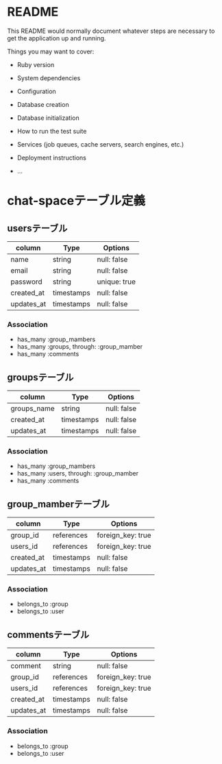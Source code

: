 # README

This README would normally document whatever steps are necessary to get the
application up and running.

Things you may want to cover:

* Ruby version

* System dependencies

* Configuration

* Database creation

* Database initialization

* How to run the test suite

* Services (job queues, cache servers, search engines, etc.)

* Deployment instructions

* ...
# chat-spaceテーブル定義

## usersテーブル
|column|Type|Options|
|------|----|-------|
|name|string|null: false|
|email|string|null: false|
|password|string|unique: true|
|created_at|timestamps|null: false|
|updates_at|timestamps|null: false|
### Association
- has_many :group_mambers
- has_many :groups, through: :group_mamber
- has_many :comments

## groupsテーブル
|column|Type|Options|
|------|----|-------|
|groups_name|string|null: false|
|created_at|timestamps|null: false|
|updates_at|timestamps|null: false|
### Association
- has_many :group_mambers
- has_many :users, through: :group_mamber
- has_many :comments

## group_mamberテーブル
|column|Type|Options|
|------|----|-------|
|group_id|references|foreign_key: true|
|users_id|references|foreign_key: true|
|created_at|timestamps|null: false|
|updates_at|timestamps|null: false|
### Association
- belongs_to :group
- belongs_to  :user

## commentsテーブル
|column|Type|Options|
|------|----|-------|
|comment|string|null: false|
|group_id|references|foreign_key: true|
|users_id|references|foreign_key: true|
|created_at|timestamps|null: false|
|updates_at|timestamps|null: false|
### Association
- belongs_to :group
- belongs_to  :user
